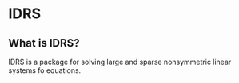 # IDRS
## What is IDRS?
IDRS is a package for solving large and sparse nonsymmetric linear systems fo equations.

